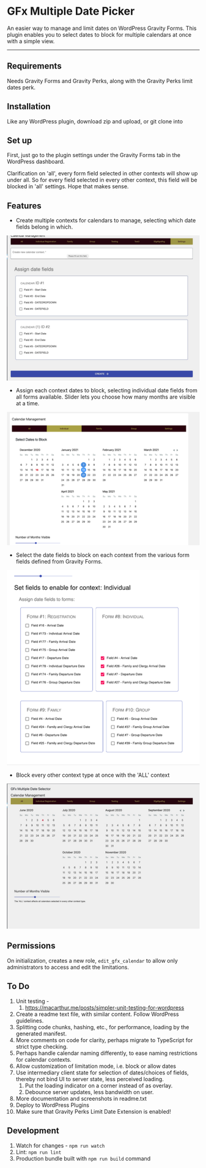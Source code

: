 # GFx Multiple Date Picker

An easier way to manage and limit dates on WordPress Gravity Forms. This plugin enables you to select dates to block for
multiple calendars at once with a simple view.

---

## Requirements

Needs Gravity Forms and Gravity Perks, along with the Gravity Perks limit dates perk.

## Installation

Like any WordPress plugin, download zip and upload, or git clone into

## Set up

First, just go to the plugin settings under the Gravity Forms tab in the WordPress dashboard.

Clarification on 'all', every form field selected in other contexts will show up under all. So for every field selected
in every other context, this field will be blocked in 'all' settings. Hope that makes sense.

## Features

- Create multiple contexts for calendars to manage, selecting which date fields belong in which.

![Settings page with input to set name of new context and group of date fields available from forms](./assets/settings.jpg "Settings Page")

- Assign each context dates to block, selecting individual date fields from all forms available. Slider lets you choose
  how many months are visible at a time.

![Context page group of six month calendars with a few dates blocked, and the date fields being blocked underneath.](./assets/context.png "Context Page")

- Select the date fields to block on each context from the various form fields defined from Gravity Forms.

![Context page settings section showing the various forms and fields to select for blocking.](./assets/context-settings.png "Context Page Settings Below Calendars")

- Block every other context type at once with the 'ALL' context

![All page with 6 months visible](./assets/all.jpg "All Page")

## Permissions

On initialization, creates a new role, `edit_gfx_calendar` to allow only administrators to access and edit the
limitations.

## To Do

1. Unit testing -
    1. https://macarthur.me/posts/simpler-unit-testing-for-wordpress
2. Create a readme text file, with similar content. Follow WordPress guidelines.
3. Splitting code chunks, hashing, etc., for performance, loading by the generated manifest.
4. More comments on code for clarity, perhaps migrate to TypeScript for strict type checking.
5. Perhaps handle calendar naming differently, to ease naming restrictions for calendar contexts.
6. Allow customization of limitation mode, i.e. block or allow dates
7. Use intermediary client state for selection of dates/choices of fields, thereby not bind UI to server state, less
   perceived loading.
    1. Put the loading indicator on a corner instead of as overlay.
    2. Debounce server updates, less bandwidth on user.
8. More documentation and screenshots in readme.txt
9. Deploy to WordPress Plugins
10. Make sure that Gravity Perks Limit Date Extension is enabled!

## Development

1. Watch for changes - `npm run watch`
2. Lint: `npm run lint`
3. Production bundle built with `npm run build` command

